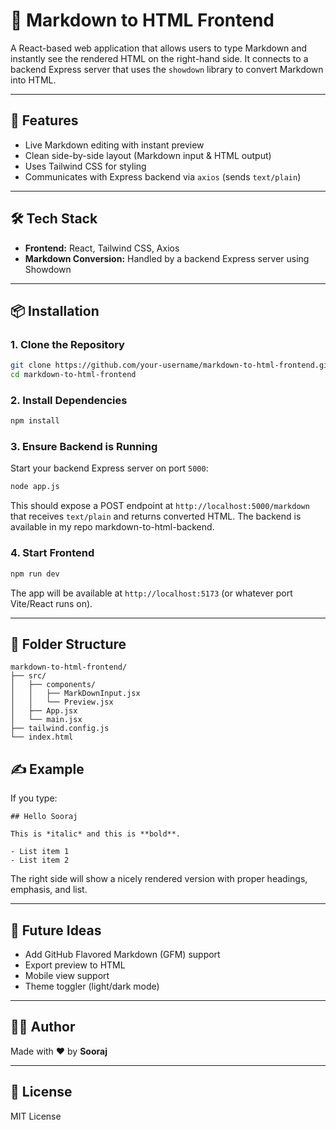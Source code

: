 # 📝 Markdown to HTML Frontend

A React-based web application that allows users to type Markdown and instantly see the rendered HTML on the right-hand side. It connects to a backend Express server that uses the `showdown` library to convert Markdown into HTML.

---

## 🚀 Features

- Live Markdown editing with instant preview
- Clean side-by-side layout (Markdown input & HTML output)
- Uses Tailwind CSS for styling
- Communicates with Express backend via `axios` (sends `text/plain`)

---

## 🛠 Tech Stack

- **Frontend:** React, Tailwind CSS, Axios
- **Markdown Conversion:** Handled by a backend Express server using Showdown

---

## 📦 Installation

### 1. Clone the Repository

```bash
git clone https://github.com/your-username/markdown-to-html-frontend.git
cd markdown-to-html-frontend
```

### 2. Install Dependencies

```bash
npm install
```

### 3. Ensure Backend is Running

Start your backend Express server on port `5000`:

```bash
node app.js
```

This should expose a POST endpoint at `http://localhost:5000/markdown` that receives `text/plain` and returns converted HTML.
The backend is available in my repo markdown-to-html-backend.

### 4. Start Frontend

```bash
npm run dev
```

The app will be available at `http://localhost:5173` (or whatever port Vite/React runs on).

---

## 📁 Folder Structure

```
markdown-to-html-frontend/
├── src/
│   ├── components/
│   │   ├── MarkDownInput.jsx
│   │   └── Preview.jsx
│   ├── App.jsx
│   └── main.jsx
├── tailwind.config.js
└── index.html
```



## ✍️ Example

If you type:

```
## Hello Sooraj

This is *italic* and this is **bold**.

- List item 1
- List item 2
```

The right side will show a nicely rendered version with proper headings, emphasis, and list.

---

## 🔮 Future Ideas

- Add GitHub Flavored Markdown (GFM) support
- Export preview to HTML
- Mobile view support
- Theme toggler (light/dark mode)

---

## 🧑‍💻 Author

Made with ❤️ by **Sooraj**

---

## 📄 License

MIT License
